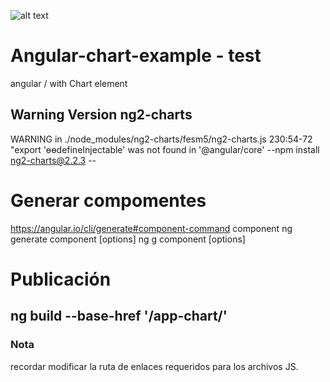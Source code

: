 ![alt text](https://raw.githubusercontent.com/alvarigno/Angular-chart-example/master/project/app-chart/src/favicon.ico)

# Angular-chart-example - test
angular / with Chart element

## Warning Version  ng2-charts
WARNING in ./node_modules/ng2-charts/fesm5/ng2-charts.js 230:54-72 "export 'ɵɵdefineInjectable' was not found in '@angular/core'
--npm install ng2-charts@2.2.3 --

# Generar compomentes
https://angular.io/cli/generate#component-command
component
ng generate component <name> [options]
ng g component <name> [options]

# Publicación
## ng build --base-href '/app-chart/'

### Nota
recordar modificar la ruta de enlaces requeridos para los archivos JS.

##
